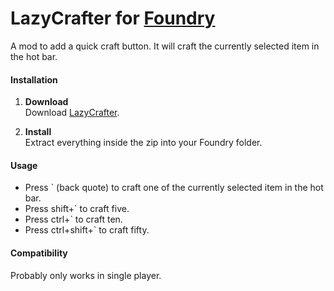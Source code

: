 # LazyCrafter for [Foundry](https://www.foundry-game.com/)

A mod to add a quick craft button.  It will craft the currently selected item in the hot bar.

#### Installation

1. **Download**  
Download [LazyCrafter](https://github.com/erkle64/LazyCrafter/releases).

2. **Install**  
Extract everything inside the zip into your Foundry folder.

#### Usage

* Press \` (back quote) to craft one of the currently selected item in the hot bar.
* Press shift+\` to craft five.
* Press ctrl+\` to craft ten.
* Press ctrl+shift+\` to craft fifty.

#### Compatibility

Probably only works in single player.
